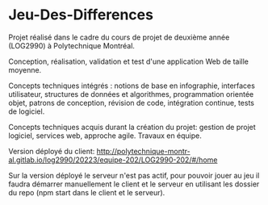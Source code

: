 # Jeu-Des-Differences
Projet réalisé dans le cadre du cours de projet de deuxième année (LOG2990) à Polytechnique Montréal.

Conception, réalisation, validation et test d'une application Web de taille moyenne.

Concepts techniques intégrés : notions de base en infographie, interfaces utilisateur, structures de données et algorithmes, programmation orientée objet, patrons de conception, révision de code, intégration continue, tests de logiciel. 

Concepts techniques acquis durant la création du projet: gestion de projet logiciel, services web, approche agile. Travaux en équipe.

Version déployé du client: http://polytechnique-montr-al.gitlab.io/log2990/20223/equipe-202/LOG2990-202/#/home

Sur la version déployé le serveur n'est pas actif, pour pouvoir jouer au jeu il faudra démarrer manuellement le client et le serveur en utilisant les dossier du repo (npm start dans le client et le serveur).
